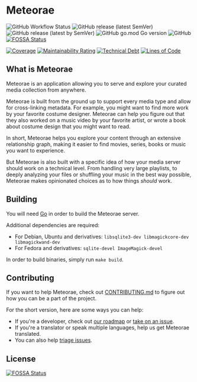 # Meteorae

![GitHub Workflow Status](https://img.shields.io/github/workflow/status/meteorae/server/main) ![GitHub release (latest SemVer)](https://img.shields.io/github/v/release/meteorae/server) ![GitHub release (latest by SemVer)](https://img.shields.io/github/downloads/meteorae/server/latest/total) ![GitHub go.mod Go version](https://img.shields.io/github/go-mod/go-version/meteorae/server) ![GitHub](https://img.shields.io/github/license/meteorae/server) [![FOSSA Status](https://app.fossa.com/api/projects/git%2Bgithub.com%2Fmeteorae%2Fserver.svg?type=shield)](https://app.fossa.com/projects/git%2Bgithub.com%2Fmeteorae%2Fserver?ref=badge_shield)
 
[![Coverage](https://sonarcloud.io/api/project_badges/measure?project=meteorae_server&metric=coverage)](https://sonarcloud.io/summary/new_code?id=meteorae_server) [![Maintainability Rating](https://sonarcloud.io/api/project_badges/measure?project=meteorae_server&metric=sqale_rating)](https://sonarcloud.io/summary/new_code?id=meteorae_server) [![Technical Debt](https://sonarcloud.io/api/project_badges/measure?project=meteorae_server&metric=sqale_index)](https://sonarcloud.io/summary/new_code?id=meteorae_server) [![Lines of Code](https://sonarcloud.io/api/project_badges/measure?project=meteorae_server&metric=ncloc)](https://sonarcloud.io/summary/new_code?id=meteorae_server)

## What is Meteorae

Meteorae is an application allowing you to serve and explore your curated media collection from anywhere.

Meteorae is built from the ground up to support every media type and allow for cross-linking metadata. For example, you might want to find more work by your favorite costume designer. Meteorae can help you figure out that they also worked on a music video by your favorite artist, or wrote a book about costume design that you might want to read.

In short, Meteorae helps you explore your content through an extensive relationship graph, making it easier to find movies, series, books or music you want to experience.

But Meteorae is also built with a specific idea of how your media server should work on a technical level. From handling very large playlists, to deeply analyzing your files or shuffling your music in the best way possible, Meteorae makes opinionated choices as to how things _should_ work.

## Building

You will need [Go](https://go.dev/doc/install) in order to build the Meteorae server.

Additional dependencies are required:

- For Debian, Ubuntu and derivatives: `libsqlite3-dev libmagickcore-dev libmagickwand-dev`
- For Fedora and derivatives: `sqlite-devel ImageMagick-devel`

In order to build binaries, simply run `make build`.

## Contributing

If you want to help Meteorae, check out [CONTRIBUTING.md](https://github.com/meteorae/server/blob/master/CONTRIBUTING.md) to figure out how you can be a part of the project.

For the short version, here are some ways you can help:

- If you're a developer, check out [our roadmap](https://github.com/meteorae/server/blob/master/README.md) or [take on an issue](https://github.com/meteorae/server/labels/good%20first%20issue).
- If you're a translator or speak multiple languages, help us get Meteorae translated.
- You can also help [triage issues](https://github.com/meteorae/server/issues).


## License
[![FOSSA Status](https://app.fossa.com/api/projects/git%2Bgithub.com%2Fmeteorae%2Fserver.svg?type=large)](https://app.fossa.com/projects/git%2Bgithub.com%2Fmeteorae%2Fserver?ref=badge_large)